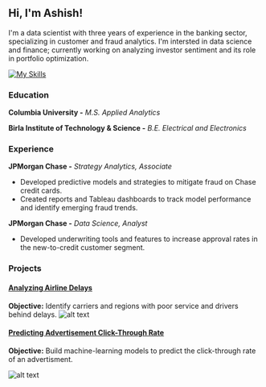 ## Hi, I'm Ashish! 
I'm a data scientist with three years of experience in the banking sector, specializing in customer and fraud analytics. I'm intersted in data science and finance; currently working on analyzing investor sentiment and its role in portfolio optimization.

[![My Skills](https://skillicons.dev/icons?i=py,r,sklearn,tensorflow,postgres,mongodb,git)](https://skillicons.dev)
### Education
**Columbia University -** *M.S. Applied Analytics*

**Birla Institute of Technology & Science -** *B.E. Electrical and Electronics*

### Experience
**JPMorgan Chase -** *Strategy Analytics, Associate*
- Developed predictive models and strategies to mitigate fraud on Chase credit cards.
- Created reports and Tableau dashboards to track model performance and identify emerging fraud trends.

**JPMorgan Chase -** *Data Science, Analyst*
- Developed underwriting tools and features to increase approval rates in the new-to-credit customer segment.


### Projects
#### [Analyzing Airline Delays](https://ashishmathew98.github.io/AirlineDelays/)
**Objective:** Identify carriers and regions with poor service and drivers behind delays.
![alt text](./assets/images/us_hex_map.png)
#### [Predicting Advertisement Click-Through Rate](https://ashishmathew98.github.io/PredictingClicks/)
**Objective:** Build machine-learning models to predict the click-through rate of an advertisment.

![alt text](./assets/images/ad_click.png)
